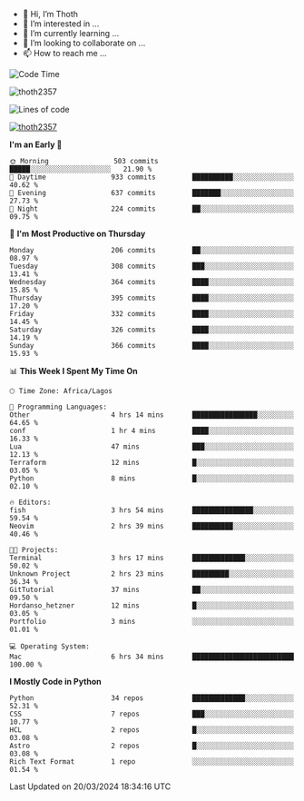 <!---
thoth2357/thoth2357 is a ✨ special ✨ repository because its `README.md` (this file) appears on your GitHub profile.
You can click the Preview link to take a look at your changes.
--->

- 👋 Hi, I’m Thoth
- 👀 I’m interested in ...
- 🌱 I’m currently learning ...
- 💞️ I’m looking to collaborate on ...
- 📫 How to reach me ...

![Code Time](http://img.shields.io/badge/Code%20Time-2%2C783%20hrs%2015%20mins-blue)

<p align="left"> <img src="https://komarev.com/ghpvc/?username=thoth2357&label=Profile%20views&color=0e75b6&style=flat" alt="thoth2357" /> </p>

![Lines of code](https://img.shields.io/badge/From%20Hello%20World%20I%27ve%20Written-31.0%20million%20lines%20of%20code-blue)
<p align="left"> <a href="https://github.com/ryo-ma/github-profile-trophy"><img src="https://github-profile-trophy.vercel.app/?username=thoth2357&row=1&theme=gruvbox" alt="thoth2357" /></a> </p>

<!--START_SECTION:waka-->

**I'm an Early 🐤** 

```text
🌞 Morning                503 commits         █████░░░░░░░░░░░░░░░░░░░░   21.90 % 
🌆 Daytime                933 commits         ██████████░░░░░░░░░░░░░░░   40.62 % 
🌃 Evening                637 commits         ███████░░░░░░░░░░░░░░░░░░   27.73 % 
🌙 Night                  224 commits         ██░░░░░░░░░░░░░░░░░░░░░░░   09.75 % 
```
📅 **I'm Most Productive on Thursday** 

```text
Monday                   206 commits         ██░░░░░░░░░░░░░░░░░░░░░░░   08.97 % 
Tuesday                  308 commits         ███░░░░░░░░░░░░░░░░░░░░░░   13.41 % 
Wednesday                364 commits         ████░░░░░░░░░░░░░░░░░░░░░   15.85 % 
Thursday                 395 commits         ████░░░░░░░░░░░░░░░░░░░░░   17.20 % 
Friday                   332 commits         ████░░░░░░░░░░░░░░░░░░░░░   14.45 % 
Saturday                 326 commits         ████░░░░░░░░░░░░░░░░░░░░░   14.19 % 
Sunday                   366 commits         ████░░░░░░░░░░░░░░░░░░░░░   15.93 % 
```


📊 **This Week I Spent My Time On** 

```text
🕑︎ Time Zone: Africa/Lagos

💬 Programming Languages: 
Other                    4 hrs 14 mins       ████████████████░░░░░░░░░   64.65 % 
conf                     1 hr 4 mins         ████░░░░░░░░░░░░░░░░░░░░░   16.33 % 
Lua                      47 mins             ███░░░░░░░░░░░░░░░░░░░░░░   12.13 % 
Terraform                12 mins             █░░░░░░░░░░░░░░░░░░░░░░░░   03.05 % 
Python                   8 mins              █░░░░░░░░░░░░░░░░░░░░░░░░   02.10 % 

🔥 Editors: 
fish                     3 hrs 54 mins       ███████████████░░░░░░░░░░   59.54 % 
Neovim                   2 hrs 39 mins       ██████████░░░░░░░░░░░░░░░   40.46 % 

🐱‍💻 Projects: 
Terminal                 3 hrs 17 mins       █████████████░░░░░░░░░░░░   50.02 % 
Unknown Project          2 hrs 23 mins       █████████░░░░░░░░░░░░░░░░   36.34 % 
GitTutorial              37 mins             ██░░░░░░░░░░░░░░░░░░░░░░░   09.50 % 
Hordanso_hetzner         12 mins             █░░░░░░░░░░░░░░░░░░░░░░░░   03.05 % 
Portfolio                3 mins              ░░░░░░░░░░░░░░░░░░░░░░░░░   01.01 % 

💻 Operating System: 
Mac                      6 hrs 34 mins       █████████████████████████   100.00 % 
```

**I Mostly Code in Python** 

```text
Python                   34 repos            █████████████░░░░░░░░░░░░   52.31 % 
CSS                      7 repos             ███░░░░░░░░░░░░░░░░░░░░░░   10.77 % 
HCL                      2 repos             █░░░░░░░░░░░░░░░░░░░░░░░░   03.08 % 
Astro                    2 repos             █░░░░░░░░░░░░░░░░░░░░░░░░   03.08 % 
Rich Text Format         1 repo              ░░░░░░░░░░░░░░░░░░░░░░░░░   01.54 % 
```




 Last Updated on 20/03/2024 18:34:16 UTC
<!--END_SECTION:waka-->
<!--![](http://github-profile-summary-cards.vercel.app/api/cards/profile-details?username=thoth2357&theme=2077)

![](http://github-profile-summary-cards.vercel.app/api/cards/stats?username=thoth2357&theme=2077)![](http://github-profile-summary-cards.vercel.app/api/cards/productive-time?username=thoth2357&theme=2077&utcOffset=8) -->

